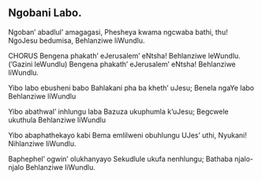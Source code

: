 ## Ngobani Labo.

Ngoban’ abadlul’ amagagasi, Phesheya kwama ngcwaba bathi, thu! NgoJesu bedumisa, Behlanziwe liWundlu.

CHORUS
Bengena phakath’ eJerusalem’ eNtsha! Behlanziwe leWundlu.
(’Gazini leWundlu)
Bengena phakath’ eJerusalem’ eNtsha! Behlanziwe liWundlu.

Yibo labo ebusheni babo Bahlakani pha ba kheth’ uJesu;
Benela ngaYe labo Behlanziwe liWundlu

Yibo abathwal’ inhlungu laba Bazuza ukuphumla k’uJesu;
Begcwele ukuthula Behlanziwe liWundlu

Yibo abaphathekayo kabi Bema emlilweni obuhlungu
UJes’ uthi, Nyukani! Nihlanziwe liWundlu.

Baphephel’ ogwin’ olukhanyayo Sekudlule ukufa nenhlungu;
Bathaba njalo-njalo Behlanziwe liWundlu.
